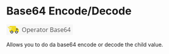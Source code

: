 # Base64 Encode/Decode

![Symbol](../../../img/gridconfig/operator_base64_symbol.png)

Allows you to do da base64 encode or decode the child value.